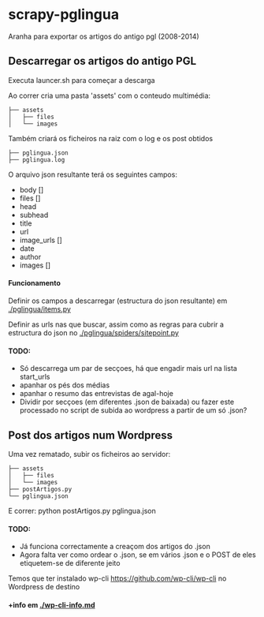 # scrapy-pglingua

Aranha para exportar os artigos do antigo pgl (2008-2014)

## Descarregar os artigos do antigo PGL

Executa launcer.sh para começar a descarga

Ao correr cria uma pasta 'assets' com o conteudo multimédia:
```
├── assets
│   ├── files
│   └── images
```

Também criará os ficheiros na raiz com o log e os post obtidos
```
├── pglingua.json
├── pglingua.log
```

O arquivo json resultante terá os seguintes campos:
 - body []
 - files []
 - head
 - subhead
 - title
 - url
 - image_urls []
 - date
 - author
 - images []

#### Funcionamento
Definir os campos a descarregar (estructura do json resultante) em [./pglingua/items.py](../pglingua/spiders/items.py)

Definir as urls nas que buscar, assim como as regras para cubrir a estructura do json no [./pglingua/spiders/sitepoint.py](./pglingua/spiders/sitepoint.py)

#### TODO:
 - Só descarrega um par de secçoes, há que engadir mais url na lista start_urls
 - apanhar os pés dos médias
 - apanhar o resumo das entrevistas de agal-hoje
 - Dividir por secçoes (em diferentes .json de baixada) ou fazer este processado no script de subida ao wordpress a partir de um só .json?

## Post dos artigos num Wordpress

Uma vez rematado, subir os ficheiros ao servidor:
```
├── assets
│   ├── files
│   └── images
├── postArtigos.py
└── pglingua.json
```

E correr:
python postArtigos.py pglingua.json

#### TODO:
 - Já funciona correctamente a creaçom dos artigos do .json
 - Agora falta ver como ordear o .json, se em vários .json e o POST de eles etiquetem-se de diferente jeito

Temos que ter instalado wp-cli https://github.com/wp-cli/wp-cli no Wordpress de destino

#### +info em [./wp-cli-info.md](./wp-cli-info.md)

